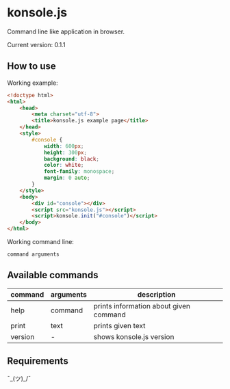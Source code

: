 # konsole.js
Command line like application in browser.

Current version: 0.1.1

## How to use
Working example:
``` html
<!doctype html>
<html>
    <head>
        <meta charset="utf-8">
        <title>konsole.js example page</title>
    </head>
    <style>
        #console {
            width: 600px;
            height: 300px;
            background: black;
            color: white;
            font-family: monospace;
            margin: 0 auto;
        }
    </style>
    <body>
        <div id="console"></div>
        <script src="konsole.js"></script>
        <script>konsole.init("#console")</script>
    </body>
</html>
```

Working command line:
```
command arguments
```

## Available commands
| command | arguments | description |
| ------- | --------- | ----------- |
| help    | command   | prints information about given command |
| print   | text      | prints given text |
| version | -         | shows konsole.js version |

## Requirements
¯\_(ツ)_/¯
